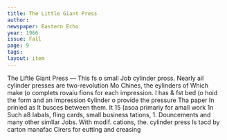 ```yaml
---
title: The Little Giant Press
author:
newspaper: Eastern Echo
year: 1966
issue: Fall
page: 9
tags:
layout: item
---
```

The Liftle Giant Press — This fs o small Job cylinder pross. Nearly ail cylinder presses are two-revolution Mo Chines, the eylinders of Which make (o compIets rovaiu fions for each impression. I has & fst bed (o hoid the form and an Impression ¢ylinder o provide the pressure Tha paper In prinied as It busces between them. It 15 (asoa primariy for amall work 1n Such a8 Iabals, fling cards, small business tations, 1. Douncements and many other simllar Jobs. With modif. cations, the. cylinder press Is tacd by carton manafac Cirers for eutting and creasing
